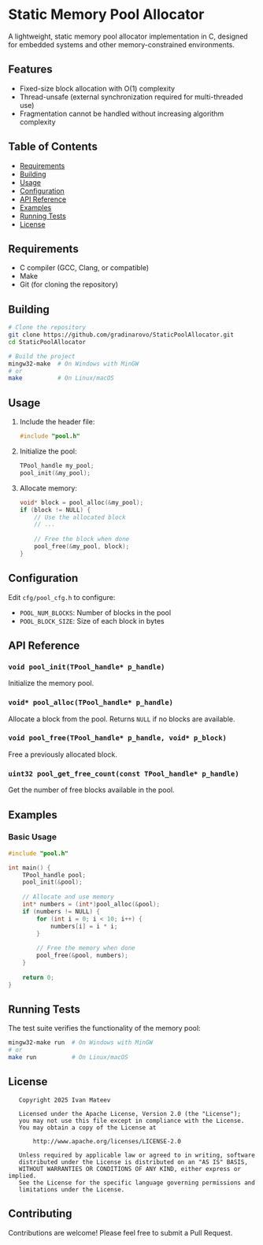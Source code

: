 # Static Memory Pool Allocator

A lightweight, static memory pool allocator implementation in C, designed for embedded systems and other memory-constrained environments.

## Features

- Fixed-size block allocation with O(1) complexity
- Thread-unsafe (external synchronization required for multi-threaded use)
- Fragmentation cannot be handled without increasing algorithm complexity

## Table of Contents

- [Requirements](#requirements)
- [Building](#building)
- [Usage](#usage)
- [Configuration](#configuration)
- [API Reference](#api-reference)
- [Examples](#examples)
- [Running Tests](#running-tests)
- [License](#license)

## Requirements

- C compiler (GCC, Clang, or compatible)
- Make
- Git (for cloning the repository)

## Building

```bash
# Clone the repository
git clone https://github.com/gradinarovo/StaticPoolAllocator.git
cd StaticPoolAllocator

# Build the project
mingw32-make  # On Windows with MinGW
# or
make          # On Linux/macOS
```

## Usage

1. Include the header file:
   ```c
   #include "pool.h"
   ```

2. Initialize the pool:
   ```c
   TPool_handle my_pool;
   pool_init(&my_pool);
   ```

3. Allocate memory:
   ```c
   void* block = pool_alloc(&my_pool);
   if (block != NULL) {
       // Use the allocated block
       // ...
       
       // Free the block when done
       pool_free(&my_pool, block);
   }
   ```

## Configuration

Edit `cfg/pool_cfg.h` to configure:
- `POOL_NUM_BLOCKS`: Number of blocks in the pool
- `POOL_BLOCK_SIZE`: Size of each block in bytes

## API Reference

### `void pool_init(TPool_handle* p_handle)`
Initialize the memory pool.

### `void* pool_alloc(TPool_handle* p_handle)`
Allocate a block from the pool. Returns `NULL` if no blocks are available.

### `void pool_free(TPool_handle* p_handle, void* p_block)`
Free a previously allocated block.

### `uint32 pool_get_free_count(const TPool_handle* p_handle)`
Get the number of free blocks available in the pool.

## Examples

### Basic Usage

```c
#include "pool.h"

int main() {
    TPool_handle pool;
    pool_init(&pool);
    
    // Allocate and use memory
    int* numbers = (int*)pool_alloc(&pool);
    if (numbers != NULL) {
        for (int i = 0; i < 10; i++) {
            numbers[i] = i * i;
        }
        
        // Free the memory when done
        pool_free(&pool, numbers);
    }
    
    return 0;
}
```

## Running Tests

The test suite verifies the functionality of the memory pool:

```bash
mingw32-make run  # On Windows with MinGW
# or
make run          # On Linux/macOS
```

## License

```
   Copyright 2025 Ivan Mateev

   Licensed under the Apache License, Version 2.0 (the "License");
   you may not use this file except in compliance with the License.
   You may obtain a copy of the License at

       http://www.apache.org/licenses/LICENSE-2.0

   Unless required by applicable law or agreed to in writing, software
   distributed under the License is distributed on an "AS IS" BASIS,
   WITHOUT WARRANTIES OR CONDITIONS OF ANY KIND, either express or implied.
   See the License for the specific language governing permissions and
   limitations under the License.
```

## Contributing

Contributions are welcome! Please feel free to submit a Pull Request.

